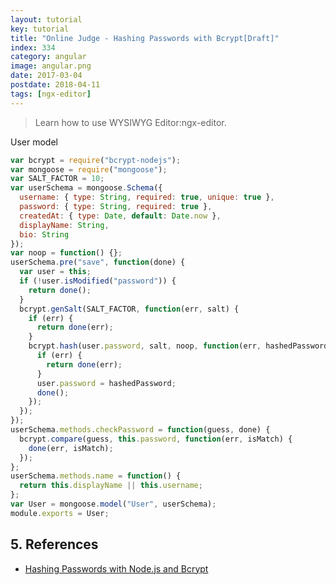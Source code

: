 ```yaml
---
layout: tutorial
key: tutorial
title: "Online Judge - Hashing Passwords with Bcrypt[Draft]"
index: 334
category: angular
image: angular.png
date: 2017-03-04
postdate: 2018-04-11
tags: [ngx-editor]
---
```


> Learn how to use WYSIWYG Editor:ngx-editor.

User model
```javascript
var bcrypt = require("bcrypt-nodejs");
var mongoose = require("mongoose");
var SALT_FACTOR = 10;
var userSchema = mongoose.Schema({
  username: { type: String, required: true, unique: true },
  password: { type: String, required: true },
  createdAt: { type: Date, default: Date.now },
  displayName: String,
  bio: String
});
var noop = function() {};
userSchema.pre("save", function(done) {
  var user = this;
  if (!user.isModified("password")) {
    return done();
  }
  bcrypt.genSalt(SALT_FACTOR, function(err, salt) {
    if (err) {
      return done(err);
    }
    bcrypt.hash(user.password, salt, noop, function(err, hashedPassword) {
      if (err) {
        return done(err);
      }
      user.password = hashedPassword;
      done();
    });
  });
});
userSchema.methods.checkPassword = function(guess, done) {
  bcrypt.compare(guess, this.password, function(err, isMatch) {
    done(err, isMatch);
  });
};
userSchema.methods.name = function() {
  return this.displayName || this.username;
};
var User = mongoose.model("User", userSchema);
module.exports = User;
```

## 5. References
* [Hashing Passwords with Node.js and Bcrypt](https://www.abeautifulsite.net/hashing-passwords-with-nodejs-and-bcrypt)
